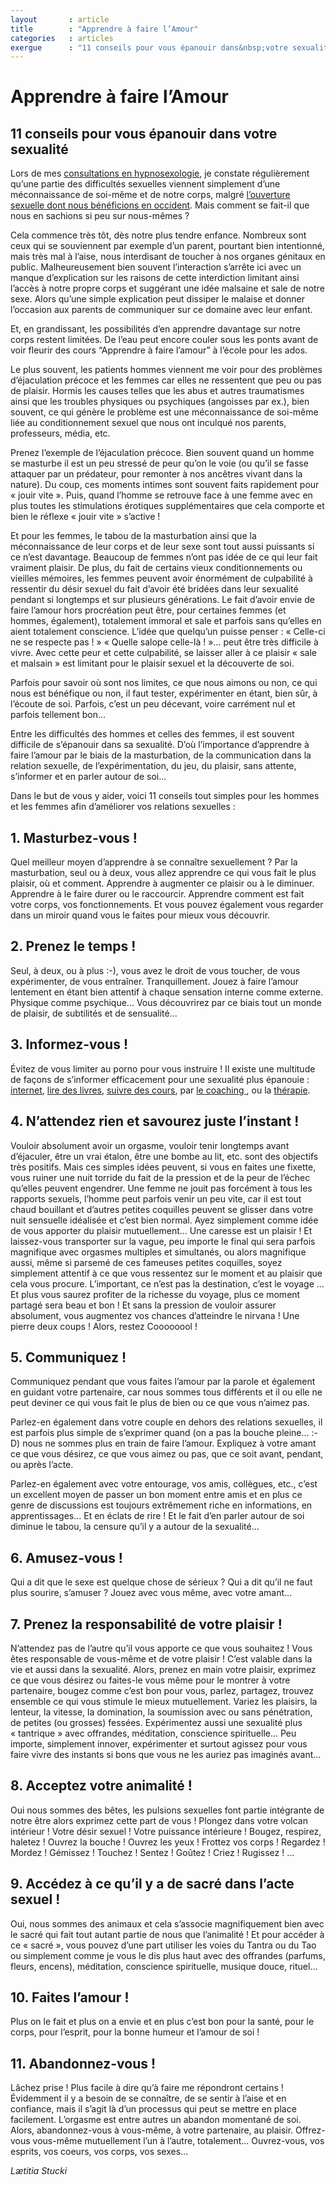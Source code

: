 ```yaml
---
layout       : article
title        : "Apprendre à faire l’Amour"
categories   : articles
exergue      : "11 conseils pour vous épanouir dans&nbsp;votre sexualité"
---
```


# Apprendre à faire l’Amour

## 11 conseils pour vous épanouir dans&nbsp;votre sexualité

Lors de mes <a href="./hypnosexologie/" target="_blank">consultations en hypnosexologie</a>, je constate régulièrement qu’une partie des difficultés sexuelles viennent simplement d’une méconnaissance de soi-même et de notre corps, malgré <a href="./articles/2016/07/11/le-privilege-de-la-sexualite.html"            target="_blank">l’ouverture sexuelle dont nous bénéficions en occident</a>. Mais comment se fait-il que nous en sachions si peu sur nous-mêmes ?

Cela commence très tôt, dès notre plus tendre enfance. Nombreux sont ceux qui se souviennent par exemple d’un parent, pourtant bien intentionné, mais très mal à l’aise, nous interdisant de toucher à nos organes génitaux en public. Malheureusement bien souvent l’interaction s’arrête ici avec un manque d’explication sur les raisons de cette interdiction limitant ainsi l’accès à notre propre corps et suggérant une idée malsaine et sale de notre sexe. Alors qu’une simple explication peut dissiper le malaise et donner l’occasion aux parents de communiquer sur ce domaine avec leur enfant.

Et, en grandissant, les possibilités d’en apprendre davantage sur notre corps restent limitées. De l’eau peut encore couler sous les ponts avant de voir fleurir des cours “Apprendre à faire l’amour” à l’école pour les ados.

Le plus souvent, les patients hommes viennent me voir pour des problèmes d’éjaculation précoce et les femmes car elles ne ressentent que peu ou pas de plaisir. Hormis les causes telles que les abus et autres traumatismes ainsi que les troubles physiques ou psychiques (angoisses par ex.), bien souvent, ce qui génère le problème est une méconnaissance de soi-même liée au conditionnement sexuel que nous ont inculqué nos parents, professeurs, média, etc.

Prenez l’exemple de l’éjaculation précoce. Bien souvent quand un homme se masturbe il est un peu stressé de peur qu’on le voie (ou qu’il se fasse attaquer par un prédateur, pour remonter à nos ancêtres vivant dans la nature). Du coup, ces moments intimes sont souvent faits rapidement pour « jouir vite ». Puis, quand l’homme se retrouve face à une femme avec en plus toutes les stimulations érotiques supplémentaires que cela comporte et bien le réflexe « jouir vite » s’active !

Et pour les femmes, le tabou de la masturbation ainsi que la méconnaissance de leur corps et de leur sexe sont tout aussi puissants si ce n’est davantage. Beaucoup de femmes n’ont pas idée de ce qui leur fait vraiment plaisir. De plus, du fait de certains vieux conditionnements ou vieilles mémoires, les femmes peuvent avoir énormément de culpabilité à ressentir du désir sexuel du fait d’avoir été bridées dans leur sexualité pendant si longtemps et sur plusieurs générations.  Le fait d’avoir envie de faire l’amour hors procréation peut être, pour certaines femmes (et hommes, également), totalement immoral et sale et parfois sans qu’elles en aient totalement conscience. L’idée que quelqu’un puisse penser : « Celle-ci ne se respecte pas ! »  « Quelle salope celle-là ! »... peut être très difficile à vivre. Avec cette peur et cette culpabilité, se laisser aller à ce plaisir « sale et malsain » est limitant pour le plaisir sexuel et la découverte de soi.

Parfois pour savoir où sont nos limites, ce que nous aimons ou non, ce qui nous est bénéfique ou non, il faut tester, expérimenter en étant, bien sûr, à l’écoute de soi. Parfois, c’est un peu décevant, voire carrément nul et parfois tellement bon...

Entre les difficultés des hommes et celles des femmes, il est souvent difficile de s’épanouir dans sa sexualité. D’où l’importance d’apprendre à faire l’amour par le biais de la masturbation, de la communication dans la relation sexuelle, de l’expérimentation, du jeu, du plaisir, sans attente, s’informer et en parler autour de soi...

Dans le but de vous y aider, voici 11 conseils tout simples pour les hommes et les femmes afin d’améliorer vos relations sexuelles :

## 1. Masturbez-vous !

Quel meilleur moyen d’apprendre à se connaître sexuellement ? Par la masturbation, seul ou à deux, vous allez apprendre ce qui vous fait le plus plaisir, où et comment. Apprendre à augmenter ce plaisir ou à le diminuer. Apprendre à le faire durer ou le raccourcir. Apprendre comment est fait votre corps, vos fonctionnements. Et vous pouvez également vous regarder dans un miroir quand vous le faites pour mieux vous découvrir.

## 2. Prenez le temps !

Seul, à deux, ou à plus :-), vous avez le droit de vous toucher, de vous expérimenter, de vous entraîner. Tranquillement. Jouez à faire l’amour lentement en étant bien attentif à chaque sensation interne comme externe. Physique comme psychique... Vous découvrirez par ce biais tout un monde de plaisir, de subtilités et de sensualité...

## 3. Informez-vous !

Évitez de vous limiter au porno pour vous instruire ! Il existe une multitude de façons de s’informer efficacement pour une sexualité plus épanouie : <a href="./liens/" target="_blank">internet</a>, <a href="./livres/" target="_blank">lire des livres</a>, <a href="./les-ateliers-collectifs-de-laetitia/" target="_blank">suivre des cours</a>, par <a href="./hypnocoaching-couple-sexualite/" target="_blank">le coaching </a>, ou la <a href="./hypnosexologie/" target="_blank">thérapie</a>.

## 4. N’attendez rien et savourez juste l’instant !

Vouloir absolument avoir un orgasme, vouloir tenir longtemps avant d’éjaculer, être un vrai étalon, être une bombe au lit, etc. sont des objectifs très positifs. Mais ces simples idées peuvent, si vous en faites une fixette, vous ruiner une nuit torride du fait de la pression et de la peur de l’échec qu’elles peuvent engendrer.
Une femme ne jouit pas forcément à tous les rapports sexuels, l’homme peut parfois venir un peu vite, car il est tout chaud bouillant et d’autres petites coquilles peuvent se glisser dans votre nuit sensuelle idéalisée et c’est bien normal. Ayez simplement comme idée de vous apporter du plaisir mutuellement... Une caresse est un plaisir ! Et laissez-vous transporter sur la vague, peu importe le final qui sera parfois magnifique avec orgasmes multiples et simultanés, ou alors magnifique aussi, même si parsemé de ces fameuses petites coquilles, soyez simplement attentif à ce que vous ressentez sur le moment et au plaisir que cela vous procure. L’important, ce n’est pas la destination, c’est le voyage ...  Et plus vous saurez profiter de la richesse du voyage, plus ce moment partagé sera beau et bon ! Et sans la pression de vouloir assurer absolument, vous augmentez vos chances d’atteindre le nirvana ! Une pierre deux coups ! Alors, restez Coooooool !

## 5. Communiquez !

Communiquez pendant que vous faites l’amour par la parole et également en guidant votre partenaire, car nous sommes tous différents et il ou elle ne peut deviner ce qui vous fait le plus de bien ou ce que vous n’aimez pas.

Parlez-en également dans votre couple en dehors des relations sexuelles, il est parfois plus simple de s’exprimer quand (on a pas la bouche pleine... :-D) nous ne sommes plus en train de faire l’amour. Expliquez à votre amant ce que vous désirez, ce que vous aimez ou pas, que ce soit avant, pendant, ou après l’acte.

Parlez-en également avec votre entourage, vos amis, collègues, etc., c’est un excellent moyen de passer un bon moment entre amis et en plus ce genre de discussions est toujours extrêmement riche en informations, en apprentissages... Et en éclats de rire ! Et le fait d’en parler autour de soi diminue le tabou, la censure qu’il y a autour de la sexualité...  <!-- (lien futur article sur biais cognitif censure sexualité) -->

## 6. Amusez-vous !

Qui a dit que le sexe est quelque chose de sérieux ? Qui a dit qu’il ne faut plus sourire, s’amuser ? Jouez avec vous même, avec votre amant...

## 7. Prenez la responsabilité de votre plaisir !

N’attendez pas de l’autre qu’il vous apporte ce que vous souhaitez ! Vous êtes responsable de vous-même et de votre plaisir ! C’est valable dans la vie et aussi dans la sexualité. Alors, prenez en main votre plaisir, exprimez ce que vous désirez ou faites-le vous même pour le montrer à votre partenaire, bougez comme c’est bon pour vous, parlez, partagez, trouvez ensemble ce qui vous stimule le mieux mutuellement. Variez les plaisirs, la lenteur, la vitesse, la domination, la soumission avec ou sans pénétration, de petites (ou grosses) fessées. Expérimentez aussi une sexualité plus « tantrique » avec offrandes, méditation, conscience spirituelle... Peu importe, simplement innover, expérimenter et surtout agissez pour vous faire vivre des instants si bons que vous ne les auriez pas imaginés avant...

## 8. Acceptez votre animalité !

Oui nous sommes des bêtes, les pulsions sexuelles font partie intégrante de notre être alors exprimez cette part de vous ! Plongez dans votre volcan intérieur ! Votre désir sexuel ! Votre puissance intérieure ! Bougez, respirez, haletez ! Ouvrez la bouche ! Ouvrez les yeux ! Frottez vos corps ! Regardez ! Mordez ! Gémissez ! Touchez ! Sentez ! Goûtez ! Criez ! Rugissez ! ...

## 9. Accédez à ce qu’il y a de sacré dans l’acte sexuel !

Oui, nous sommes des animaux et cela s’associe magnifiquement bien avec le sacré qui fait tout autant partie de nous que l’animalité ! Et pour accéder à ce « sacré », vous pouvez d’une part utiliser les voies du Tantra ou du Tao ou simplement comme je vous le dis plus haut avec des offrandes (parfums, fleurs, encens), méditation, conscience spirituelle, musique douce, rituel...

## 10. Faites l’amour !

Plus on le fait et plus on a envie et en plus c’est bon pour la santé, pour le corps, pour l’esprit, pour la bonne humeur et l’amour de soi !

## 11. Abandonnez-vous !

Lâchez prise ! Plus facile à dire qu’à faire me répondront certains ! Évidemment il y a besoin de se connaître, de se sentir à l’aise et en confiance, mais il s’agit là d’un processus qui peut se mettre en place facilement. L’orgasme est entre autres un abandon momentané de soi. Alors, abandonnez-vous à vous-même, à votre partenaire, au plaisir. Offrez-vous vous-même mutuellement l’un à l’autre, totalement... Ouvrez-vous, vos esprits, vos coeurs, vos corps, vos sexes...

*Lætitia Stucki*


